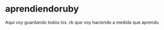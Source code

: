 aprendiendoruby
===============

Aqui voy guardando todos los .rb que voy haciendo a medida que aprendo
